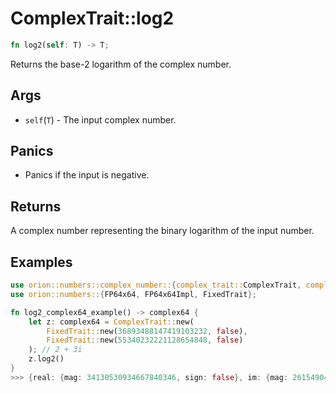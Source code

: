 # ComplexTrait::log2

```rust
fn log2(self: T) -> T;
```

Returns the base-2 logarithm of the complex number.

## Args

* `self`(`T`) - The input complex number.

## Panics

* Panics if the input is negative.

## Returns

A complex number representing the binary logarithm of the input number.

## Examples

```rust
use orion::numbers::complex_number::{complex_trait::ComplexTrait, complex64::complex64};
use orion::numbers::{FP64x64, FP64x64Impl, FixedTrait};

fn log2_complex64_example() -> complex64 {
    let z: complex64 = ComplexTrait::new(
        FixedTrait::new(36893488147419103232, false),
        FixedTrait::new(55340232221128654848, false)
    ); // 2 + 3i
    z.log2()
}
>>> {real: {mag: 34130530934667840346, sign: false}, im: {mag: 26154904847122126193, sign: false}} // 1.85021986 + 1.41787163 i
 ```
